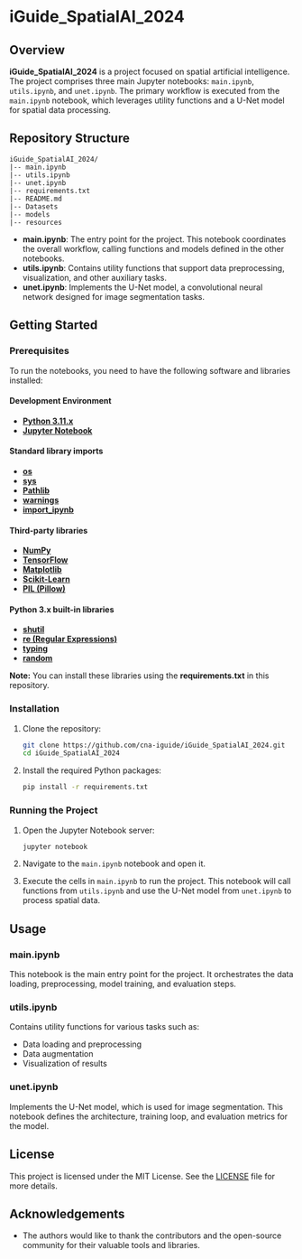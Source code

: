 # iGuide_SpatialAI_2024

## Overview

**iGuide_SpatialAI_2024** is a project focused on spatial artificial intelligence. The project comprises three main Jupyter notebooks: `main.ipynb`, `utils.ipynb`, and `unet.ipynb`. The primary workflow is executed from the `main.ipynb` notebook, which leverages utility functions and a U-Net model for spatial data processing.

## Repository Structure

```
iGuide_SpatialAI_2024/
|-- main.ipynb
|-- utils.ipynb
|-- unet.ipynb
|-- requirements.txt
|-- README.md
|-- Datasets
|-- models
|-- resources

```


- **main.ipynb**: The entry point for the project. This notebook coordinates the overall workflow, calling functions and models defined in the other notebooks.
- **utils.ipynb**: Contains utility functions that support data preprocessing, visualization, and other auxiliary tasks.
- **unet.ipynb**: Implements the U-Net model, a convolutional neural network designed for image segmentation tasks.

## Getting Started

### Prerequisites

To run the notebooks, you need to have the following software and libraries installed:
#### Development Environment
- [**Python 3.11.x**](https://www.python.org/downloads/release/python-3110/)
- [**Jupyter Notebook**](https://jupyter.org/)

#### Standard library imports
- [**os**](https://docs.python.org/3/library/os.html)
- [**sys**](https://docs.python.org/3/library/sys.html)
- [**Pathlib**](https://docs.python.org/3/library/pathlib.html)
- [**warnings**](https://docs.python.org/3/library/warnings.html)
- [**import_ipynb**](https://pypi.org/project/import-ipynb/)

#### Third-party libraries
- [**NumPy**](https://numpy.org/)
- [**TensorFlow**](https://www.tensorflow.org/)
- [**Matplotlib**](https://matplotlib.org/)
- [**Scikit-Learn**](https://scikit-learn.org/)
- [**PIL (Pillow)**](https://pillow.readthedocs.io/en/stable/index.html)

#### Python 3.x built-in libraries
- [**shutil**](https://docs.python.org/3/library/shutil.html)
- [**re (Regular Expressions)**](https://docs.python.org/3/library/re.html)
- [**typing**](https://docs.python.org/3/library/typing.html)
- [**random**](https://docs.python.org/3/library/random.html)

**Note:** You can install these libraries using the **requirements.txt** in this repository.

### Installation

1. Clone the repository:
    ```bash
    git clone https://github.com/cna-iguide/iGuide_SpatialAI_2024.git
    cd iGuide_SpatialAI_2024
    ```

2. Install the required Python packages:
    ```bash
    pip install -r requirements.txt
    ```

### Running the Project

1. Open the Jupyter Notebook server:
    ```bash
    jupyter notebook
    ```

2. Navigate to the `main.ipynb` notebook and open it.

3. Execute the cells in `main.ipynb` to run the project. This notebook will call functions from `utils.ipynb` and use the U-Net model from `unet.ipynb` to process spatial data.

## Usage

### main.ipynb

This notebook is the main entry point for the project. It orchestrates the data loading, preprocessing, model training, and evaluation steps.

### utils.ipynb

Contains utility functions for various tasks such as:
- Data loading and preprocessing
- Data augmentation
- Visualization of results

### unet.ipynb

Implements the U-Net model, which is used for image segmentation. This notebook defines the architecture, training loop, and evaluation metrics for the model.

## License

This project is licensed under the MIT License. See the [LICENSE](LICENSE) file for more details.

## Acknowledgements

- The authors would like to thank the contributors and the open-source community for their valuable tools and libraries.